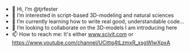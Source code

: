 - 👋 Hi, I’m @tjrfester
- 👀 I’m interested in script-based 3D-modeling and natural sciences
- 🌱 I’m currently learning how to write real good, understandable code... 
- 💞️ I’m looking to collaborate on the 3D-models I am introducing here
- 📫 How to reach me: It's either www.scivit.com or https://www.youtube.com/channel/UCittg4tLzmxR_xsgWlwXpxA

<!---
tjrfester/tjrfester is a ✨ special ✨ repository because its `README.md` (this file) appears on your GitHub profile.
You can click the Preview link to take a look at your changes.
--->
